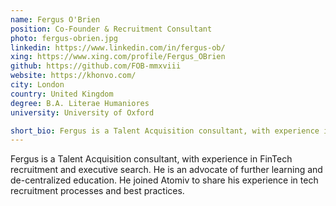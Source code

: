 ```yaml
---
name: Fergus O'Brien
position: Co-Founder & Recruitment Consultant 
photo: fergus-obrien.jpg
linkedin: https://www.linkedin.com/in/fergus-ob/
xing: https://www.xing.com/profile/Fergus_OBrien
github: https://github.com/FOB-mmxviii
website: https://khonvo.com/
city: London
country: United Kingdom
degree: B.A. Literae Humaniores
university: University of Oxford

short_bio: Fergus is a Talent Acquisition consultant, with experience in FinTech recruitment and executive search. He is an advocate of further learning and de-centralized education. 
---
```

Fergus is a Talent Acquisition consultant, with experience in FinTech recruitment and executive search. He is an advocate of further learning and de-centralized education. He joined Atomiv to share his experience in tech recruitment processes and best practices.
